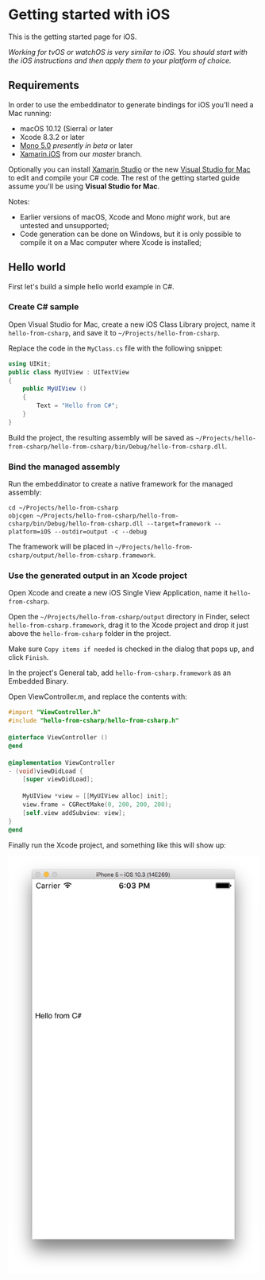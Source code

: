 # Getting started with iOS

This is the getting started page for iOS.

*Working for tvOS or watchOS is very similar to iOS. You should start with the iOS instructions and then apply them to your platform of choice.*

## Requirements

In order to use the embeddinator to generate bindings for iOS you'll need a Mac running:

* macOS 10.12 (Sierra) or later
* Xcode 8.3.2 or later
* [Mono 5.0](http://www.mono-project.com/download/beta/) _presently in beta_ or later
* [Xamarin.iOS](https://jenkins.mono-project.com/view/Xamarin.MaciOS/job/xamarin-macios-builds-master/) from our _master_ branch.

Optionally you can install [Xamarin Studio](https://developer.xamarin.com/guides/cross-platform/xamarin-studio/)
or the new [Visual Studio for Mac](https://www.visualstudio.com/vs/visual-studio-mac/)
to edit and compile your C# code. The rest of the getting started
guide assume you'll be using **Visual Studio for Mac**.

Notes:

* Earlier versions of macOS, Xcode and Mono _might_ work, but are untested and unsupported;
* Code generation can be done on Windows, but it is only possible to compile it on a Mac computer where Xcode is installed;

## Hello world

First let's build a simple hello world example in C#.

### Create C# sample

Open Visual Studio for Mac, create a new iOS Class Library project, name it `hello-from-csharp`, and save it to `~/Projects/hello-from-csharp`.

Replace the code in the `MyClass.cs` file with the following snippet:

```csharp
using UIKit;
public class MyUIView : UITextView
{
	public MyUIView ()
	{
		Text = "Hello from C#";
	}
}
```

Build the project, the resulting assembly will be saved as `~/Projects/hello-from-csharp/hello-from-csharp/bin/Debug/hello-from-csharp.dll`.

### Bind the managed assembly

Run the embeddinator to create a native framework for the managed assembly:

```shell
cd ~/Projects/hello-from-csharp
objcgen ~/Projects/hello-from-csharp/hello-from-csharp/bin/Debug/hello-from-csharp.dll --target=framework --platform=iOS --outdir=output -c --debug
```

The framework will be placed in `~/Projects/hello-from-csharp/output/hello-from-csharp.framework`.

### Use the generated output in an Xcode project

Open Xcode and create a new iOS Single View Application, name it `hello-from-csharp`.

Open the `~/Projects/hello-from-csharp/output` directory in Finder, select `hello-from-csharp.framework`, drag it to the Xcode project and drop it just above the `hello-from-csharp` folder in the project.

Make sure `Copy items if needed` is checked in the dialog that pops up, and click `Finish`.

In the project's General tab, add `hello-from-csharp.framework` as an Embedded Binary.

Open ViewController.m, and replace the contents with:

```objective-c
#import "ViewController.h"
#include "hello-from-csharp/hello-from-csharp.h"

@interface ViewController ()
@end

@implementation ViewController
- (void)viewDidLoad {
    [super viewDidLoad];

    MyUIView *view = [[MyUIView alloc] init];
    view.frame = CGRectMake(0, 200, 200, 200);
    [self.view addSubview: view];
}
@end
```

Finally run the Xcode project, and something like this will show up:

![Hello from C# sample running in the simulator](hello-from-csharp-ios.png)
